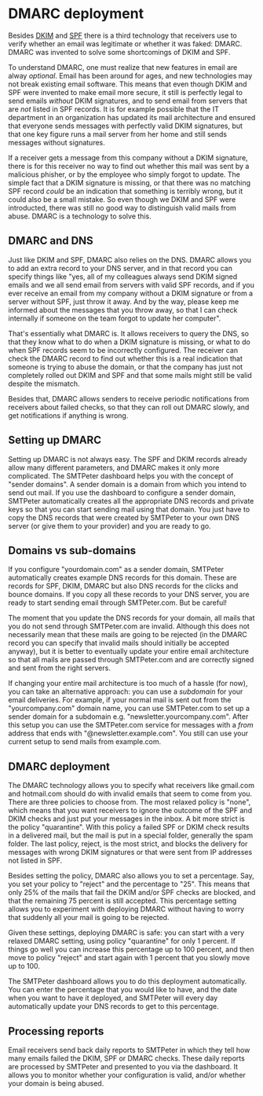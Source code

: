 # DMARC deployment

Besides [DKIM](dkim-signing) and [SPF](spf-validation) there is a third
technology that receivers use to verify whether an email was legitimate
or whether it was faked: DMARC. DMARC was invented to solve some shortcomings
of DKIM and SPF.

To understand DMARC, one must realize that new features in email are alway 
_optional_. Email has been around for ages, and new technologies may not 
break existing email software. This means that even though DKIM and SPF 
were invented to make email more secure, it still is perfectly legal to 
send emails _without_ DKIM signatures, and to send email from servers 
that are _not_ listed in SPF records. It is for example possible that the 
IT department in an organization has updated its mail architecture and 
ensured that everyone sends messages with perfectly valid DKIM signatures, 
but that one key figure runs a mail server from her home and still sends 
messages without signatures.

If a receiver gets a message from this company without a DKIM signature,
there is for this receiver no way to find out whether this mail was sent
by a malicious phisher, or by the employee who simply forgot
to update. The simple fact that a DKIM signature is missing, or that there
was no matching SPF record _could_ be an indication that something is
terribly wrong, but it could also be a small mistake. So even though we 
DKIM and SPF were introducted, there was still no good way to 
distinguish valid mails from abuse. DMARC is a technology to solve this.


## DMARC and DNS

Just like DKIM and SPF, DMARC also relies on the DNS. DMARC allows you
to add an extra record to your DNS server, and in that record you can
specify things like "yes, all of my colleagues always send DKIM signed emails
and we all send email from servers with valid SPF records, and if you ever 
receive an email from my company without a DKIM signature or from a server
without SPF, just throw it away. And by the way, please keep me informed 
about the messages that you throw away, so that I can check internally if 
someone on the team forgot to update her computer".

That's essentially what DMARC is. It allows receivers to query the DNS, so
that they know what to do when a DKIM signature is missing, or what to do when SPF
records seem to be incorrectly configured. The receiver can check the DMARC
record to find out whether this is a real indication that someone is trying
to abuse the domain, or that the company has just not completely rolled out
DKIM and SPF and that some mails might still be valid despite the mismatch.

Besides that, DMARC allows senders to receive periodic notifications
from receivers about failed checks, so that they can roll out
DMARC slowly, and get notifications if anything is wrong.


## Setting up DMARC

Setting up DMARC is not always easy. The SPF and DKIM records already allow
many different parameters, and DMARC makes it only more complicated. The
SMTPeter dashboard helps you with the concept of "sender domains".
A sender domain is a domain from which you intend to send out mail. 
If you use the dashboard to configure a sender domain, SMTPeter automatically
creates all the appropriate DNS records and private keys so that you can
start sending mail using that domain. You just have to copy the DNS records 
that were created by SMTPeter to your own DNS server (or give them to your 
provider) and you are ready to go.


## Domains vs sub-domains

If you configure "yourdomain.com" as a sender domain, SMTPeter automatically
creates example DNS records for this domain. These are records for SPF, DKIM,
DMARC but also DNS records for the clicks and bounce domains. If you copy all 
these records to your DNS server, you are ready to start sending email
through SMTPeter.com. But be careful!

The moment that you update the DNS records for your domain, all mails that
you do not send through SMTPeter.com are invalid. Although this does not
necessarily mean that these mails are going to be rejected (in the DMARC record
you can specify that invalid mails should initially be accepted anyway), but
it is better to eventually update your entire email architecture so that all mails
are passed through SMTPeter.com and are correctly signed and sent from the 
right servers.

If changing your entire mail architecture is too much of a hassle (for now), 
you can take an alternative approach: you can use a _subdomain_ for 
your email deliveries. For example, if your normal mail is sent out from the
"yourcompany.com" domain name, you can use SMTPeter.com to set up a sender
domain for a subdomain e.g. "newsletter.yourcompany.com". After this setup
you can use the SMTPeter.com service for messages with a _from_ address that 
ends with "@newsletter.example.com". You still can use your current setup 
to send mails from example.com.


## DMARC deployment

The DMARC technology allows you to specify what receivers like gmail.com and
hotmail.com should do with invalid emails that seem to come from you. There are 
three policies to choose from. The most relaxed policy is "none", which means 
that you want receivers to ignore the outcome of the SPF and DKIM checks and 
just put your messages in the inbox. A bit more strict is the policy "quarantine". 
With this policy a failed SPF or DKIM check results in a delivered mail, but the
mail is put in a special folder, generally the spam folder. The last
policy, reject, is the most strict, and blocks the delivery for messages
with wrong DKIM signatures or that were sent from IP addresses not listed in SPF.

Besides setting the policy, DMARC also allows you to set a percentage. Say, 
you set your policy to "reject" and the percentage to "25". This means that
only 25% of the mails that fail the DKIM and/or SPF checks are blocked,
and that the remaining 75 percent is still accepted. This percentage setting allows
you to experiment with deploying DMARC without having to worry that suddenly
all your mail is going to be rejected.

Given these settings, deploying DMARC is safe: you can start with a very relaxed 
DMARC setting, using policy "quarantine" for only 1 percent. If things go 
well you can increase this percentage up to 100 percent, and then move to
policy "reject" and start again with 1 percent that you slowly move up to 100.

The SMTPeter dashboard allows you to do this deployment automatically. You
can enter the percentage that you would like to have, and the date when you
want to have it deployed, and SMTPeter will every day automatically update your
DNS records to get to this percentage.


## Processing reports

Email receivers send back daily reports to SMTPeter in which they tell
how many emails failed the DKIM, SPF or DMARC checks. These daily reports
are processed by SMTPeter and presented to you via the dashboard. It allows
you to monitor whether your configuration is valid, and/or whether your
domain is being abused.

